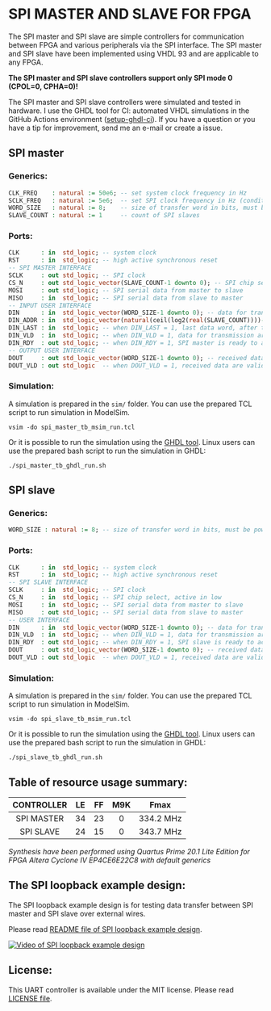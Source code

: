 # SPI MASTER AND SLAVE FOR FPGA

The SPI master and SPI slave are simple controllers for communication between FPGA and various peripherals via the SPI interface. The SPI master and SPI slave have been implemented using VHDL 93 and are applicable to any FPGA.

**The SPI master and SPI slave controllers support only SPI mode 0 (CPOL=0, CPHA=0)!**

The SPI master and SPI slave controllers were simulated and tested in hardware. I use the GHDL tool for CI: automated VHDL simulations in the GitHub Actions environment ([setup-ghdl-ci](https://github.com/ghdl/setup-ghdl-ci)). If you have a question or you have a tip for improvement, send me an e-mail or create a issue.

## SPI master

### Generics:

```vhdl
CLK_FREQ    : natural := 50e6; -- set system clock frequency in Hz
SCLK_FREQ   : natural := 5e6;  -- set SPI clock frequency in Hz (condition: SCLK_FREQ <= CLK_FREQ/10)
WORD_SIZE   : natural := 8;    -- size of transfer word in bits, must be power of two
SLAVE_COUNT : natural := 1     -- count of SPI slaves
```

### Ports:

```vhdl
CLK      : in  std_logic; -- system clock
RST      : in  std_logic; -- high active synchronous reset
-- SPI MASTER INTERFACE
SCLK     : out std_logic; -- SPI clock
CS_N     : out std_logic_vector(SLAVE_COUNT-1 downto 0); -- SPI chip select, active in low
MOSI     : out std_logic; -- SPI serial data from master to slave
MISO     : in  std_logic; -- SPI serial data from slave to master
-- INPUT USER INTERFACE
DIN      : in  std_logic_vector(WORD_SIZE-1 downto 0); -- data for transmission to SPI slave
DIN_ADDR : in  std_logic_vector(natural(ceil(log2(real(SLAVE_COUNT))))-1 downto 0); -- SPI slave address
DIN_LAST : in  std_logic; -- when DIN_LAST = 1, last data word, after transmit will be asserted CS_N
DIN_VLD  : in  std_logic; -- when DIN_VLD = 1, data for transmission are valid
DIN_RDY  : out std_logic; -- when DIN_RDY = 1, SPI master is ready to accept valid data for transmission
-- OUTPUT USER INTERFACE
DOUT     : out std_logic_vector(WORD_SIZE-1 downto 0); -- received data from SPI slave
DOUT_VLD : out std_logic  -- when DOUT_VLD = 1, received data are valid
```

### Simulation:

A simulation is prepared in the ```sim/``` folder. You can use the prepared TCL script to run simulation in ModelSim.
```
vsim -do spi_master_tb_msim_run.tcl
```

Or it is possible to run the simulation using the [GHDL tool](https://github.com/ghdl/ghdl). Linux users can use the prepared bash script to run the simulation in GHDL:
```
./spi_master_tb_ghdl_run.sh
```

## SPI slave

### Generics:

```vhdl
WORD_SIZE : natural := 8; -- size of transfer word in bits, must be power of two
```

### Ports:

```vhdl
CLK      : in  std_logic; -- system clock
RST      : in  std_logic; -- high active synchronous reset
-- SPI SLAVE INTERFACE
SCLK     : in  std_logic; -- SPI clock
CS_N     : in  std_logic; -- SPI chip select, active in low
MOSI     : in  std_logic; -- SPI serial data from master to slave
MISO     : out std_logic; -- SPI serial data from slave to master
-- USER INTERFACE
DIN      : in  std_logic_vector(WORD_SIZE-1 downto 0); -- data for transmission to SPI master
DIN_VLD  : in  std_logic; -- when DIN_VLD = 1, data for transmission are valid
DIN_RDY  : out std_logic; -- when DIN_RDY = 1, SPI slave is ready to accept valid data for transmission
DOUT     : out std_logic_vector(WORD_SIZE-1 downto 0); -- received data from SPI master
DOUT_VLD : out std_logic  -- when DOUT_VLD = 1, received data are valid
```

### Simulation:

A simulation is prepared in the ```sim/``` folder. You can use the prepared TCL script to run simulation in ModelSim.
```
vsim -do spi_slave_tb_msim_run.tcl
```

Or it is possible to run the simulation using the [GHDL tool](https://github.com/ghdl/ghdl). Linux users can use the prepared bash script to run the simulation in GHDL:
```
./spi_slave_tb_ghdl_run.sh
```

## Table of resource usage summary:

CONTROLLER | LE | FF | M9K | Fmax
:---:|:---:|:---:|:---:|:---:
SPI MASTER | 34 | 23 | 0 | 334.2 MHz
SPI SLAVE | 24 | 15 | 0 | 343.7 MHz

*Synthesis have been performed using Quartus Prime 20.1 Lite Edition for FPGA Altera Cyclone IV EP4CE6E22C8 with default generics*

## The SPI loopback example design:

The SPI loopback example design is for testing data transfer between SPI master and SPI slave over external wires.

Please read [README file of SPI loopback example design](examples/loopback/README.md).

[![Video of SPI loopback example design](https://img.youtube.com/vi/-TbtB6Sm2Xk/0.jpg)](https://youtu.be/-TbtB6Sm2Xk)

## License:

This UART controller is available under the MIT license. Please read [LICENSE file](LICENSE).
